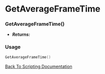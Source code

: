 # GetAverageFrameTime

### GetAverageFrameTime()
- ***Returns:*** 

### Usage

```Lua
GetAverageFrameTime()
```


[Back To Scripting Documentation](../README.md)
